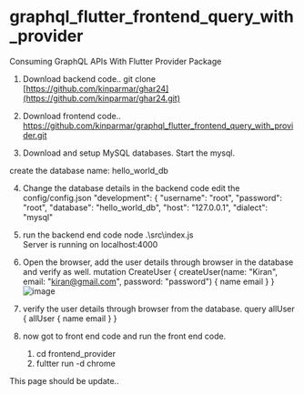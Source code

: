 # graphql_flutter_frontend_query_with_provider
Consuming GraphQL APIs With Flutter Provider Package


1. Download backend code..
git clone [https://github.com/kinparmar/ghar24](https://github.com/kinparmar/ghar24.git)

2. Download frontend code..
https://github.com/kinparmar/graphql_flutter_frontend_query_with_provider.git

3. Download and setup MySQL databases.
  Start the mysql.
  
  create the database name: 
  hello_world_db

  
4. Change the database details in the backend code 
  edit the config/config.json
  "development": {
    "username": "root",
    "password": "root",
    "database": "hello_world_db",
    "host": "127.0.0.1",
    "dialect": "mysql"

5. run the backend end code
   node .\src\index.js  
   Server is running on localhost:4000
6. Open the browser, add the user details through browser in the database and verify as well.
     mutation CreateUser {
      createUser(name: "Kiran", email: "kiran@gmail.com", 
      password: "password") {
        name
        email
      }
    }
![image](https://github.com/kinparmar/graphql_flutter_frontend_query_with_provider/assets/119789351/41fb94a6-6b21-4df3-9813-521f325b611d)

7. verify the user details through browser from the database.
   query allUser {
      allUser {
        name
        email
      }
    }
8. now got to front end code and run the front end code.
   1. cd frontend_provider
   2. fultter run -d chrome


  This page should be update..
